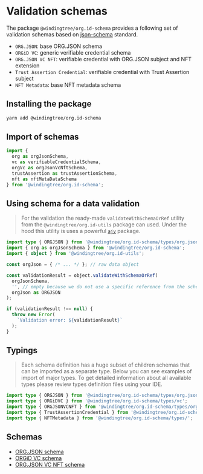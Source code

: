 # Validation schemas

The package `@windingtree/org.id-schema` provides a following set of validation schemas based on [json-schema](http://json-schema.org/specification.html) standard.

- `ORG.JSON`: base ORG.JSON schema
- `ORGiD VC`: generic verifiable credential schema
- `ORG.JSON VC NFT`: verifiable credential with ORG.JSON subject and NFT extension
- `Trust Assertion Credential`: verifiable credential with Trust Assertion subject
- `NFT Metadata`: base NFT metadata schema

## Installing the package

```bash
yarn add @windingtree/org.id-schema
```

## Import of schemas

```typescript
import {
  org as orgJsonSchema,
  vc as verifiableCredentialSchema,
  orgVc as orgJsonVcNftSchema,
  trustAssertion as trustAssertionSchema,
  nft as nftMetaDataSchema
} from '@windingtree/org.id-schema';
```

## Using schema for a data validation

> For the validation the ready-made `validateWithSchemaOrRef` utility from the `@windingtree/org.id-utils` package can used. Under the hood this utility is uses a powerful [`ajv`](https://github.com/ajv-validator/ajv) package.

```typescript
import type { ORGJSON } from '@windingtree/org.id-schema/types/org.json';
import { org as orgJsonSchema } from '@windingtree/org.id-schema';
import { object } from '@windingtree/org.id-utils';

const orgJson = { /* ... */ }; // raw data object

const validationResult = object.validateWithSchemaOrRef(
  orgJsonSchema,
  '', // empty because we do not use a specific reference from the schema
  orgJson as ORGJSON
);

if (validationResult !== null) {
  throw new Error(
    `Validation error: ${validationResult}`
  );
}
```

## Typings

> Each schema definition has a huge subset of children schemas that can be imported as a separate type.
> Below you can see examples of import of major types. To get detailed information about all available types please review types definition files using your IDE.

```typescript
import type { ORGJSON } from '@windingtree/org.id-schema/types/org.json';
import type { ORGiDVC } from '@windingtree/org.id-schema/types/vc';
import type { ORGJSONVCNFT } from '@windingtree/org.id-schema/types/orgVc';
import type { TrustAssertionCredential } from '@windingtree/org.id-schema/types/trustAssertion';
import type { NFTMetadata } from '@windingtree/org.id-schema/types/';
```

## Schemas

- [ORG.JSON schema](org-json.md)
- [ORGiD VC schema](vc.md)
- [ORG.JSON VC NFT schema](org-json-vc-nft.md)





